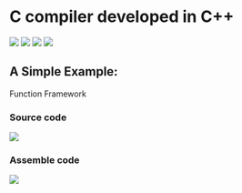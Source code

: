 # C compiler developed in C++


![](https://img.shields.io/badge/LexAnalysis-100%25-blue.svg)  ![](https://img.shields.io/badge/SyntaxAnalysis-100%25-blue.svg) ![](https://img.shields.io/badge/Grammar_Guidance-25%25-green.svg)  ![](https://img.shields.io/badge/BuildCode-15%25-red.svg)

## A Simple Example:

Function Framework

### Source code
![](https://github.com/WuLynLinux/C_Complier_Project/blob/master/images/1.png)

### Assemble code
![](https://github.com/WuLynLinux/C_Complier_Project/blob/master/images/2.png)
